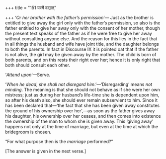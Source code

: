 +++
title = "151 यस्मै दद्यात्"

+++
‘*Or her brother with the father’s permission*’— Just as the brother is
entitled to give away the girl only with the father’s permission, so
also is the father entitled to give her away only with the consent of
her mother, though the present text speaks of the father as if he were
free to give her away without consulting anyone else. And the reason for
this lies in the fact that in all things the husband and wife have joint
title, and the daughter belongs to both the parents. In fact in
Discourse IX it is pointed oat that if the father is not alive, the girl
may be given away by the mother. The child is born of both parents, and
on this rests their right over her; hence it is only right that both
should consult each other.

‘*Attend upon*’—Serve.

‘*When he dead*, *she shall not disregard him*.’—‘Disregarding’ means
*not minding*. The meaning is that she should not behave as if she were
her own mistress; just as during her husband’s life-time she is
dependent upon him, so after his death also, she should ever remain
subservient to him. Since it has been declared that—‘the fact that she
has been given away constitutes the ground of his ownership over
her’,—as soon as the father gives away his daughter, his ownership over
her ceases, and then comes into existence the ownership of the man to
whom she is given away. This ‘giving away’ happens not only at the time
of marriage, but even at the time at which the bridegroom is chosen.

“For what purpose then is the *marriage* performed?”

\[The answer is given in the next verse.\]



